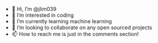 - 👋 Hi, I’m @jlim039
- 👀 I’m interested in coding
- 🌱 I’m currently learning machine learning
- 💞️ I’m looking to collaborate on any open sourced projects
- 📫 How to reach me is just in the comments section!

<!---
jlim039/jlim039 is a ✨ special ✨ repository because its `README.md` (this file) appears on your GitHub profile.
You can click the Preview link to take a look at your changes.
--->
